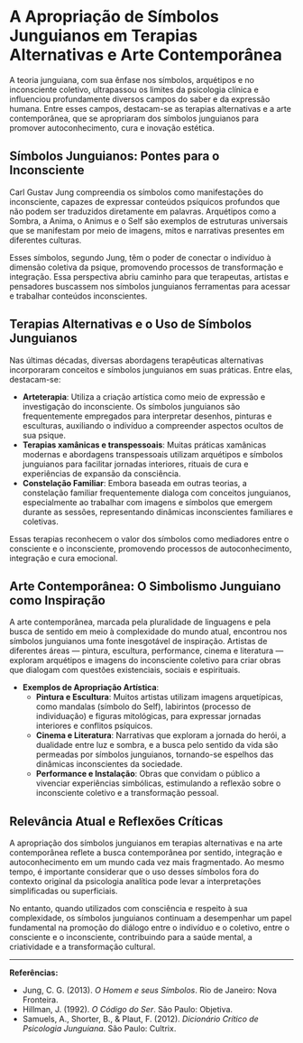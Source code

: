 
# A Apropriação de Símbolos Junguianos em Terapias Alternativas e Arte Contemporânea

A teoria junguiana, com sua ênfase nos símbolos, arquétipos e no inconsciente coletivo, ultrapassou os limites da psicologia clínica e influenciou profundamente diversos campos do saber e da expressão humana. Entre esses campos, destacam-se as terapias alternativas e a arte contemporânea, que se apropriaram dos símbolos junguianos para promover autoconhecimento, cura e inovação estética.

## Símbolos Junguianos: Pontes para o Inconsciente

Carl Gustav Jung compreendia os símbolos como manifestações do inconsciente, capazes de expressar conteúdos psíquicos profundos que não podem ser traduzidos diretamente em palavras. Arquétipos como a Sombra, a Anima, o Animus e o Self são exemplos de estruturas universais que se manifestam por meio de imagens, mitos e narrativas presentes em diferentes culturas.

Esses símbolos, segundo Jung, têm o poder de conectar o indivíduo à dimensão coletiva da psique, promovendo processos de transformação e integração. Essa perspectiva abriu caminho para que terapeutas, artistas e pensadores buscassem nos símbolos junguianos ferramentas para acessar e trabalhar conteúdos inconscientes.

## Terapias Alternativas e o Uso de Símbolos Junguianos

Nas últimas décadas, diversas abordagens terapêuticas alternativas incorporaram conceitos e símbolos junguianos em suas práticas. Entre elas, destacam-se:

- **Arteterapia**: Utiliza a criação artística como meio de expressão e investigação do inconsciente. Os símbolos junguianos são frequentemente empregados para interpretar desenhos, pinturas e esculturas, auxiliando o indivíduo a compreender aspectos ocultos de sua psique.
- **Terapias xamânicas e transpessoais**: Muitas práticas xamânicas modernas e abordagens transpessoais utilizam arquétipos e símbolos junguianos para facilitar jornadas interiores, rituais de cura e experiências de expansão da consciência.
- **Constelação Familiar**: Embora baseada em outras teorias, a constelação familiar frequentemente dialoga com conceitos junguianos, especialmente ao trabalhar com imagens e símbolos que emergem durante as sessões, representando dinâmicas inconscientes familiares e coletivas.

Essas terapias reconhecem o valor dos símbolos como mediadores entre o consciente e o inconsciente, promovendo processos de autoconhecimento, integração e cura emocional.

## Arte Contemporânea: O Simbolismo Junguiano como Inspiração

A arte contemporânea, marcada pela pluralidade de linguagens e pela busca de sentido em meio à complexidade do mundo atual, encontrou nos símbolos junguianos uma fonte inesgotável de inspiração. Artistas de diferentes áreas — pintura, escultura, performance, cinema e literatura — exploram arquétipos e imagens do inconsciente coletivo para criar obras que dialogam com questões existenciais, sociais e espirituais.

- **Exemplos de Apropriação Artística**:
    - **Pintura e Escultura**: Muitos artistas utilizam imagens arquetípicas, como mandalas (símbolo do Self), labirintos (processo de individuação) e figuras mitológicas, para expressar jornadas interiores e conflitos psíquicos.
    - **Cinema e Literatura**: Narrativas que exploram a jornada do herói, a dualidade entre luz e sombra, e a busca pelo sentido da vida são permeadas por símbolos junguianos, tornando-se espelhos das dinâmicas inconscientes da sociedade.
    - **Performance e Instalação**: Obras que convidam o público a vivenciar experiências simbólicas, estimulando a reflexão sobre o inconsciente coletivo e a transformação pessoal.

## Relevância Atual e Reflexões Críticas

A apropriação dos símbolos junguianos em terapias alternativas e na arte contemporânea reflete a busca contemporânea por sentido, integração e autoconhecimento em um mundo cada vez mais fragmentado. Ao mesmo tempo, é importante considerar que o uso desses símbolos fora do contexto original da psicologia analítica pode levar a interpretações simplificadas ou superficiais.

No entanto, quando utilizados com consciência e respeito à sua complexidade, os símbolos junguianos continuam a desempenhar um papel fundamental na promoção do diálogo entre o indivíduo e o coletivo, entre o consciente e o inconsciente, contribuindo para a saúde mental, a criatividade e a transformação cultural.

---

**Referências:**
- Jung, C. G. (2013). *O Homem e seus Símbolos*. Rio de Janeiro: Nova Fronteira.
- Hillman, J. (1992). *O Código do Ser*. São Paulo: Objetiva.
- Samuels, A., Shorter, B., & Plaut, F. (2012). *Dicionário Crítico de Psicologia Junguiana*. São Paulo: Cultrix.
```
